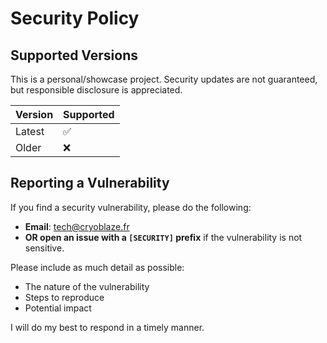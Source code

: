 # Security Policy

## Supported Versions

This is a personal/showcase project. Security updates are not guaranteed, but responsible disclosure is appreciated.

| Version | Supported |
|---------|-----------|
| Latest  | ✅         |
| Older   | ❌         |

## Reporting a Vulnerability

If you find a security vulnerability, please do the following:

- **Email**: tech@cryoblaze.fr  
- **OR open an issue with a `[SECURITY]` prefix** if the vulnerability is not sensitive.

Please include as much detail as possible:
- The nature of the vulnerability
- Steps to reproduce
- Potential impact

I will do my best to respond in a timely manner.
